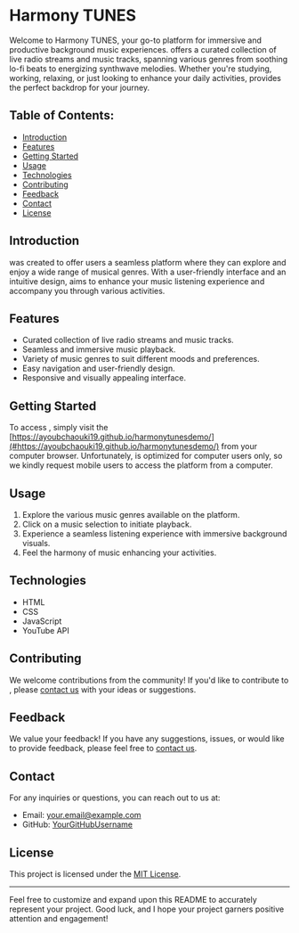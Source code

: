 
# Harmony TUNES

Welcome to Harmony TUNES, your go-to platform for immersive and productive background music experiences.  offers a curated collection of live radio streams and music tracks, spanning various genres from soothing lo-fi beats to energizing synthwave melodies. Whether you're studying, working, relaxing, or just looking to enhance your daily activities,  provides the perfect backdrop for your journey.

## Table of Contents:

- [Introduction](#introduction)
- [Features](#features)
- [Getting Started](#getting-started)
- [Usage](#usage)
- [Technologies](#technologies)
- [Contributing](#contributing)
- [Feedback](#feedback)
- [Contact](#contact)
- [License](#license)

## Introduction

 was created to offer users a seamless platform where they can explore and enjoy a wide range of musical genres. With a user-friendly interface and an intuitive design,  aims to enhance your music listening experience and accompany you through various activities.

## Features

- Curated collection of live radio streams and music tracks.
- Seamless and immersive music playback.
- Variety of music genres to suit different moods and preferences.
- Easy navigation and user-friendly design.
- Responsive and visually appealing interface.

## Getting Started

To access , simply visit the [https://ayoubchaouki19.github.io/harmonytunesdemo/](#https://ayoubchaouki19.github.io/harmonytunesdemo/) from your computer browser. Unfortunately,  is optimized for computer users only, so we kindly request mobile users to access the platform from a computer.

## Usage

1. Explore the various music genres available on the platform.
2. Click on a music selection to initiate playback.
3. Experience a seamless listening experience with immersive background visuals.
4. Feel the harmony of music enhancing your activities.

## Technologies

- HTML
- CSS
- JavaScript
- YouTube API

## Contributing

We welcome contributions from the community! If you'd like to contribute to , please [contact us](#contact) with your ideas or suggestions.

## Feedback

We value your feedback! If you have any suggestions, issues, or would like to provide feedback, please feel free to [contact us](#contact).

## Contact

For any inquiries or questions, you can reach out to us at:

- Email: [your.email@example.com](mailto:ayoubchaouki2004@gmail.com)
- GitHub: [YourGitHubUsername](https://github.com/AyoubChaouki19)

## License

This project is licensed under the [MIT License](LICENSE).

---

Feel free to customize and expand upon this README to accurately represent your project. Good luck, and I hope your project garners positive attention and engagement!
